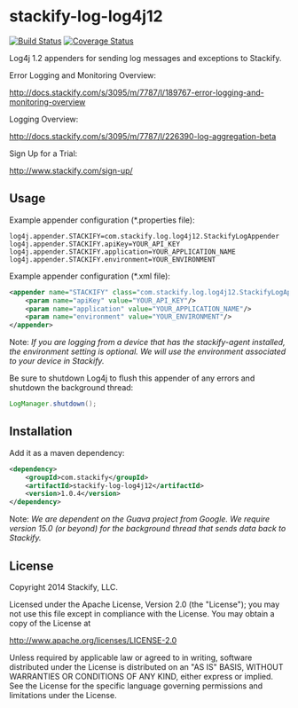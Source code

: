# stackify-log-log4j12

[![Build Status](https://travis-ci.org/stackify/stackify-log-log4j12.png)](https://travis-ci.org/stackify/stackify-log-log4j12)
[![Coverage Status](https://coveralls.io/repos/stackify/stackify-log-log4j12/badge.png?branch=master)](https://coveralls.io/r/stackify/stackify-log-log4j12?branch=master)

Log4j 1.2 appenders for sending log messages and exceptions to Stackify.

Error Logging and Monitoring Overview:

http://docs.stackify.com/s/3095/m/7787/l/189767-error-logging-and-monitoring-overview

Logging Overview:

http://docs.stackify.com/s/3095/m/7787/l/226390-log-aggregation-beta

Sign Up for a Trial:

http://www.stackify.com/sign-up/

## Usage

Example appender configuration (*.properties file):
```
log4j.appender.STACKIFY=com.stackify.log.log4j12.StackifyLogAppender
log4j.appender.STACKIFY.apiKey=YOUR_API_KEY
log4j.appender.STACKIFY.application=YOUR_APPLICATION_NAME
log4j.appender.STACKIFY.environment=YOUR_ENVIRONMENT
```

Example appender configuration (*.xml file):
```xml
<appender name="STACKIFY" class="com.stackify.log.log4j12.StackifyLogAppender">
    <param name="apiKey" value="YOUR_API_KEY"/>
    <param name="application" value="YOUR_APPLICATION_NAME"/>
    <param name="environment" value="YOUR_ENVIRONMENT"/>
</appender>
```

Note: *If you are logging from a device that has the stackify-agent installed, the environment setting is optional. We will use the environment associated to your device in Stackify.*

Be sure to shutdown Log4j to flush this appender of any errors and shutdown the background thread:
```java
LogManager.shutdown();
```

## Installation

Add it as a maven dependency:
```xml
<dependency>
    <groupId>com.stackify</groupId>
    <artifactId>stackify-log-log4j12</artifactId>
    <version>1.0.4</version>
</dependency>
```

Note: *We are dependent on the Guava project from Google. We require version 15.0 (or beyond) for the background thread that sends data back to Stackify.*

## License

Copyright 2014 Stackify, LLC.

Licensed under the Apache License, Version 2.0 (the "License");
you may not use this file except in compliance with the License.
You may obtain a copy of the License at

   http://www.apache.org/licenses/LICENSE-2.0

Unless required by applicable law or agreed to in writing, software
distributed under the License is distributed on an "AS IS" BASIS,
WITHOUT WARRANTIES OR CONDITIONS OF ANY KIND, either express or implied.
See the License for the specific language governing permissions and
limitations under the License.
